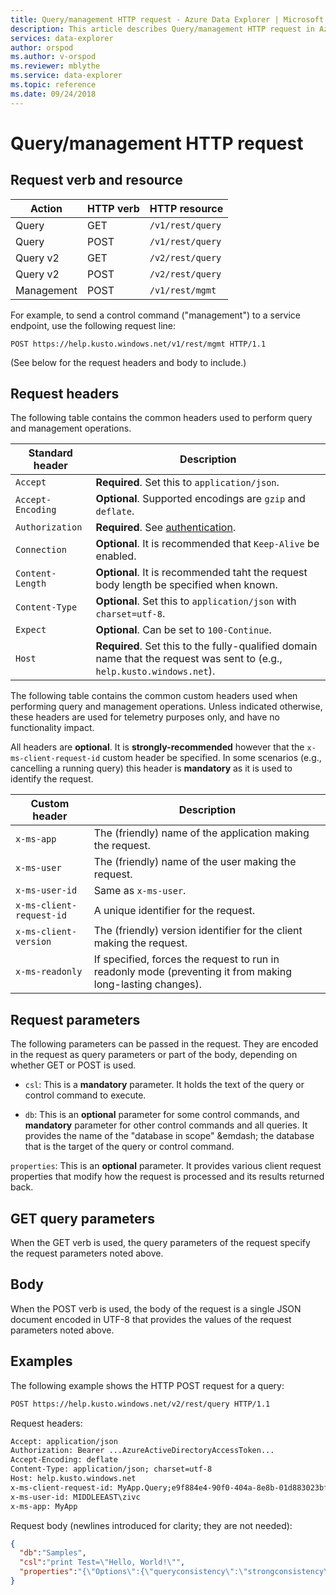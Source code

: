 ```yaml
---
title: Query/management HTTP request - Azure Data Explorer | Microsoft Docs
description: This article describes Query/management HTTP request in Azure Data Explorer.
services: data-explorer
author: orspod
ms.author: v-orspod
ms.reviewer: mblythe
ms.service: data-explorer
ms.topic: reference
ms.date: 09/24/2018
---
```

# Query/management HTTP request

## Request verb and resource

|Action    |HTTP verb|HTTP resource   |
|----------|---------|----------------|
|Query     |GET      |`/v1/rest/query`|
|Query     |POST     |`/v1/rest/query`|
|Query v2  |GET      |`/v2/rest/query`|
|Query v2  |POST     |`/v2/rest/query`|
|Management|POST     |`/v1/rest/mgmt` |

For example, to send a control command ("management") to a service endpoint,
use the following request line:

```
POST https://help.kusto.windows.net/v1/rest/mgmt HTTP/1.1
```

(See below for the request headers and body to include.)

## Request headers

The following table contains the common headers used to perform query and management
operations.

|Standard header  |Description                                                                                                             |
|-----------------|------------------------------------------------------------------------------------------------------------------------|
|`Accept`         |**Required**. Set this to `application/json`.                                                                           |
|`Accept-Encoding`|**Optional**. Supported encodings are `gzip` and `deflate`.                                                             |
|`Authorization`  |**Required**. See [authentication](./authentication.md).                                                                |
|`Connection`     |**Optional**. It is recommended that `Keep-Alive` be enabled.                                                           |
|`Content-Length` |**Optional**. It is recommended taht the request body length be specified when known.                                   |
|`Content-Type`   |**Optional**. Set this to `application/json` with `charset=utf-8`.                                                      |
|`Expect`         |**Optional**. Can be set to `100-Continue`.                                                                             |
|`Host`           |**Required**. Set this to the fully-qualified domain name that the request was sent to (e.g., `help.kusto.windows.net`).|

The following table contains the common custom headers used when performing query
and management operations. Unless indicated otherwise, these headers are used
for telemetry purposes only, and have no functionality impact.

All headers are **optional**. It is **strongly-recommended** however that the
`x-ms-client-request-id` custom header be specified. In some scenarios (e.g.,
cancelling a running query) this header is **mandatory** as it is used to identify
the request.


|Custom header           |Description                                                                                               |
|------------------------|----------------------------------------------------------------------------------------------------------|
|`x-ms-app`              |The (friendly) name of the application making the request.                                                |
|`x-ms-user`             |The (friendly) name of the user making the request.                                                       |
|`x-ms-user-id`          |Same as `x-ms-user`.                                                                                      |
|`x-ms-client-request-id`|A unique identifier for the request.                                                                      |
|`x-ms-client-version`   |The (friendly) version identifier for the client making the request.                                      |
|`x-ms-readonly`         |If specified, forces the request to run in readonly mode (preventing it from making long-lasting changes).|

## Request parameters

The following parameters can be passed in the request. They are encoded in the
request as query parameters or part of the body, depending on whether GET or
POST is used.

* `csl`: This is a **mandatory** parameter. It holds the text of the query
  or control command to execute.

* `db`: This is an **optional** parameter for some control commands, and **mandatory**
  parameter for other control commands and all queries. It provides the name
  of the "database in scope" &emdash; the database that is the target of the
  query or control command.

`properties`: This is an **optional** parameter. It provides various
  client request properties that modify how the request is processed and its
  results returned back.

## GET query parameters

When the GET verb is used, the query parameters of the request specify the
request parameters noted above.

## Body

When the POST verb is used, the body of the request is a single JSON document
encoded in UTF-8 that provides the values of the request parameters noted
above.

## Examples

The following example shows the HTTP POST request for a query:

```txt
POST https://help.kusto.windows.net/v2/rest/query HTTP/1.1
```

Request headers:

```txt
Accept: application/json
Authorization: Bearer ...AzureActiveDirectoryAccessToken...
Accept-Encoding: deflate
Content-Type: application/json; charset=utf-8
Host: help.kusto.windows.net
x-ms-client-request-id: MyApp.Query;e9f884e4-90f0-404a-8e8b-01d883023bf1
x-ms-user-id: MIDDLEEAST\zivc
x-ms-app: MyApp
```

Request body (newlines introduced for clarity; they are not needed):

```json
{
  "db":"Samples",
  "csl":"print Test=\"Hello, World!\"",
  "properties":"{\"Options\":{\"queryconsistency\":\"strongconsistency\"},\"Parameters\":{},\"ClientRequestId\":\"MyApp.Query;e9f884e4-90f0-404a-8e8b-01d883023bf1\"}"
}
```